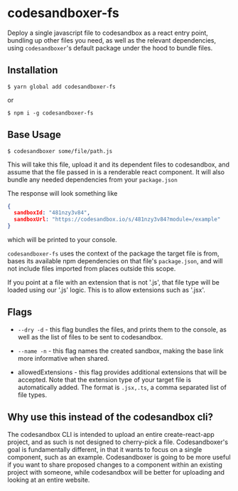 # codesandboxer-fs

Deploy a single javascript file to codesandbox as a react entry point, bundling up other files you need, as well as the relevant dependencies, using `codesandboxer`'s default package under the hood to bundle files.

## Installation

```
$ yarn global add codesandboxer-fs
```

or

```
$ npm i -g codesandboxer-fs
```

## Base Usage

```
$ codesandboxer some/file/path.js
```

This will take this file, upload it and its dependent files to codesandbox, and assume that the file passed in is a renderable react component. It will also bundle any needed dependencies from your `package.json`

The response will look something like

```json
{
  sandboxId: "481nzy3v84",
  sandboxUrl: "https://codesandbox.io/s/481nzy3v84?module=/example"
}
```

which will be printed to your console.

`codesandboxer-fs` uses the context of the package the target file is from, bases its available npm dependencies on that file's `package.json`, and will not include files imported from places outside this scope.

If you point at a file with an extension that is not '.js', that file type will be loaded using our '.js' logic. This is to allow extensions such as '.jsx'.

## Flags

* `--dry -d` - this flag bundles the files, and prints them to the console, as well as the list of files to be sent to codesandbox.

* `--name -n` - this flag names the created sandbox, making the base link more informative when shared.

* allowedExtensions - this flag provides additional extensions that will be accepted. Note that the extension type of your target file is automatically added. The format is `.jsx,.ts`, a comma separated list of file types.

## Why use this instead of the codesandbox cli?

The codesandbox CLI is intended to upload an entire create-react-app project, and as such is not designed to cherry-pick a file. Codesandboxer's goal is fundamentally different, in that it wants to focus on a single component, such as an example. Codesandboxer is going to be more useful if you want to share proposed changes to a component within an existing project with someone, while codesandbox will be better for uploading and looking at an entire website.
